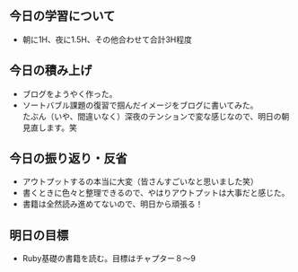 ## 今日の学習について
- 朝に1H、夜に1.5H、その他合わせて合計3H程度
## 今日の積み上げ
- ブログをようやく作った。
- ソートバブル課題の復習で掴んだイメージをブログに書いてみた。<br>たぶん（いや、間違いなく）深夜のテンションで変な感じなので、明日の朝見直します。笑
## 今日の振り返り・反省
- アウトプットするの本当に大変（皆さんすごいなと思いました笑）
- 書くときに色々と整理できるので、やはりアウトプットは大事だと感じた。
- 書籍は全然読み進めてないので、明日から頑張る！
## 明日の目標
- Ruby基礎の書籍を読む。目標はチャプター８〜9
